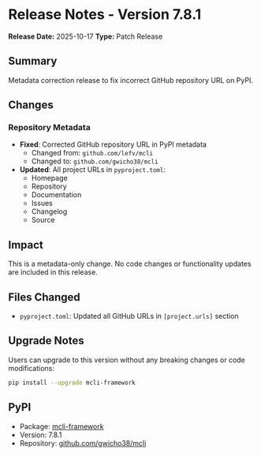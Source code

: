 # Release Notes - Version 7.8.1

**Release Date:** 2025-10-17
**Type:** Patch Release

## Summary

Metadata correction release to fix incorrect GitHub repository URL on PyPI.

## Changes

### Repository Metadata
- **Fixed**: Corrected GitHub repository URL in PyPI metadata
  - Changed from: `github.com/lefv/mcli`
  - Changed to: `github.com/gwicho38/mcli`
- **Updated**: All project URLs in `pyproject.toml`:
  - Homepage
  - Repository
  - Documentation
  - Issues
  - Changelog
  - Source

## Impact

This is a metadata-only change. No code changes or functionality updates are included in this release.

## Files Changed

- `pyproject.toml`: Updated all GitHub URLs in `[project.urls]` section

## Upgrade Notes

Users can upgrade to this version without any breaking changes or code modifications:

```bash
pip install --upgrade mcli-framework
```

## PyPI

- Package: [mcli-framework](https://pypi.org/project/mcli-framework/)
- Version: 7.8.1
- Repository: [github.com/gwicho38/mcli](https://github.com/gwicho38/mcli)
